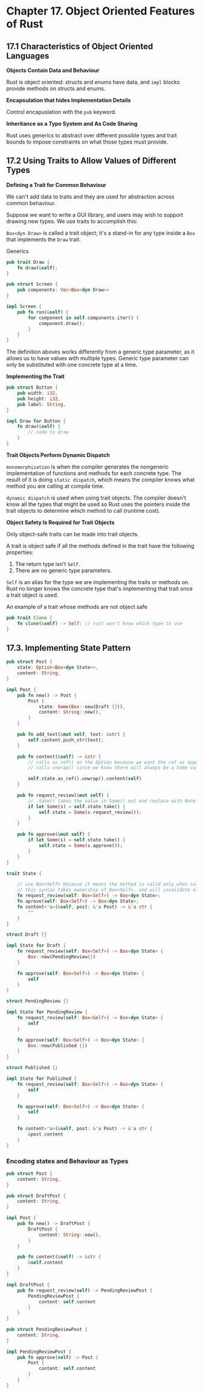 # Chapter 17. Object Oriented Features of Rust

## 17.1 Characteristics of Object Oriented Languages

**Objects Contain Data and Behaviour**

Rust is object oriented: structs and enums have data, and `impl` blocks provide methods on structs and enums.

**Encapsulation that hides Implementation Details**

Control encapuslation with the `pub` keyword.

**Inheritance as a Type System and As Code Sharing**

Rust uses generics to abstract over different possible types and trait bounds to impose constraints on what those types must provide.

## 17.2 Using Traits to Allow Values of Different Types

**Defining a Trait for Common Behaviour**

We can't add data to traits and they are used for abstraction across common behaviour.

Suppose we want to write a GUI library, and users may wish to support drawing new types. We use traits to accomplish this:

`Box<dyn Draw>` is called a trait object; it's a stand-in for any type inside a `Box` that implements the `Draw` trait.

Generics 

```rust
pub trait Draw {
    fn draw(&self);
}
```

```rust
pub struct Screen {
    pub components: Vec<Box<dyn Draw>>
}

impl Screen {
    pub fn run(&self) {
        for component in self.components.iter() {
            component.draw();
        }
    }
}
```

The definition aboves works differently from a generic type parameter, as it allows us to have values with multiple types. Generic type parameter can only be substituted with one concrete type at a time.


**Implementing the Trait**

```rust
pub struct Button {
    pub width: i32,
    pub height: i32,
    pub label: String,
}

impl Draw for Button {
    fn draw(&self) {
        // code to draw
    }
}
```

**Trait Objects Perform Dynamic Dispatch**

`monomorphization` is when the compiler generates the nongeneric implementation of functions and methods for each concrete type. The result of it is doing `static dispatch`, which means the compiler knows what method you are calling at compile time.

`dynamic dispatch` is used when using trait objects. The compiler doesn't know all the types that might be used so Rust uses the pointers inside the trait objects to determine which method to call (runtime cost).

**Object Safety Is Required for Trait Objects**

Only object-safe traits can be made into trait objects.

A trait is object safe if all the methods defined in the trait have the following properties:
1. The return type isn't `Self`.
2. There are no generic type parameters.

`Self` is an alias for the type we are implementing the traits or methods on. Rust no longer knows the concrete type that's implementing that trait once a trait object is used.

An example of a trait whose methods are not object safe

```rust
pub trait Clone {
    fn clone(&self) -> Self; // rust won't know which type to use
}
```

## 17.3. Implementing State Pattern

```rust
pub struct Post {
    state: Option<Box<dyn State>>,
    content: String,
}

impl Post {
    pub fn new() -> Post {
        Post {
            state: Some(Box::new(Draft {})),
            content: String::new(),
        }
    }

    pub fn add_text(&mut self, text: &str) {
        self.content.push_str(text);
    }

    pub fn content(&self) -> &str {
        // calls as_ref() on the Option because we want the ref as opposed to ownership
        // calls unwrap() since we know there will always be a Some value

        self.state.as_ref().unwrap().content(self)
    }

    pub fn request_review(&mut self) {
        // .take() takes the value in Some() out and replace with None
        if let Some(s) = self.state.take() {
            self.state = Some(s.request_review());
        }
    }

    pub fn approve(&mut self) {
        if let Some(s) = self.state.take() {
            self.state = Some(s.approve());
        }
    }
}
```

```rust
trait State {

    // use Box<Self> because it means the method is valid only when called on a Box holding the type
    // this syntax takes ownership of Box<Self>, and will invalidate old state
    fn request_review(self: Box<Self>) -> Box<dyn State>;
    fn aprove(self: Box<Self>) -> Box<dyn State>;
    fn content<'a>(&self, post: &'a Post) -> &'a str {
        ""
    }
}
```

```rust
struct Draft {}

impl State for Draft {
    fn request_review(self: Box<Self>) -> Box<dyn State> {
        Box::new(PendingReview{})
    }

    fn approve(self: Box<Self>) -> Box<dyn State> {
        self
    }
}

struct PendingReview {}

impl State for PendingReview {
    fn request_review(self: Box<Self>) -> Box<dyn State> {
        self
    }

    fn approve(self: Box<Self>) -> Box<dyn State> {
        Box::new(Published {})
    }
}

struct Published {}

impl State for Published {
    fn request_review(self: Box<Self>) -> Box<dyn State> {
        self
    }

    fn approve(self: Box<Self>) -> Box<dyn State> {
        self
    }

    fn content<'a>(&self, post: &'a Post) -> &'a str {
        &post.content
    }
}
```

### Encoding states and Behaviour as Types

```rust
pub struct Post {
    content: String,
}

pub struct DraftPost {
    content: String,
}

impl Post {
    pub fn new() -> DraftPost {
        DraftPost {
            content: String::new(),
        }
    }

    pub fn content(&self) -> &str {
        &self.content
    }
}

impl DraftPost {
    pub fn request_review(self) -> PendingReviewPost {
        PendingReviewPost {
            content: self.content
        }
    }
}

pub struct PendingReviewPost {
    content: String,
}

impl PendingReviewPost {
    pub fn approve(self) -> Post {
        Post {
            content: self.content
        }
    }
}
```